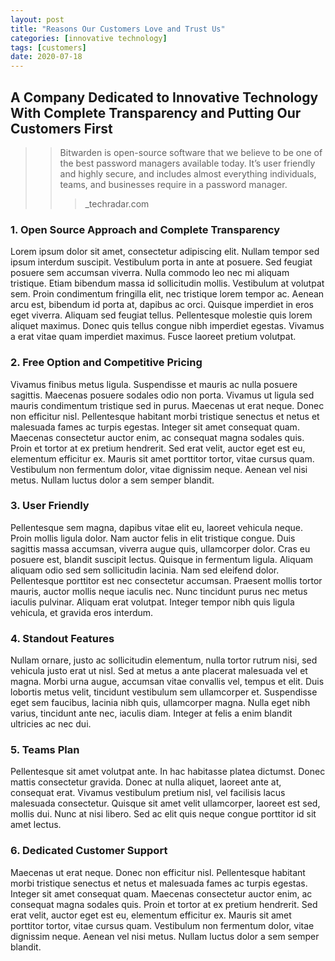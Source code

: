 ```yaml
---
layout: post
title: "Reasons Our Customers Love and Trust Us"
categories: [innovative technology]
tags: [customers]
date: 2020-07-18
---
```

## A Company Dedicated to Innovative Technology With Complete Transparency and Putting Our Customers First

>>Bitwarden is open-source software that we believe to be one of the best password managers available today.  It’s user friendly and highly secure, and includes almost everything individuals, teams, and businesses require in a password manager.
>>>_techradar.com

### 1. Open Source Approach and Complete Transparency
Lorem ipsum dolor sit amet, consectetur adipiscing elit. Nullam tempor sed ipsum interdum suscipit. Vestibulum porta in ante at posuere. Sed feugiat posuere sem accumsan viverra. Nulla commodo leo nec mi aliquam tristique. Etiam bibendum massa id sollicitudin mollis. Vestibulum at volutpat sem. Proin condimentum fringilla elit, nec tristique lorem tempor ac. Aenean arcu est, bibendum id porta at, dapibus ac orci. Quisque imperdiet in eros eget viverra. Aliquam sed feugiat tellus. Pellentesque molestie quis lorem aliquet maximus. Donec quis tellus congue nibh imperdiet egestas. Vivamus a erat vitae quam imperdiet maximus. Fusce laoreet pretium volutpat.

### 2. Free Option and Competitive Pricing
Vivamus finibus metus ligula. Suspendisse et mauris ac nulla posuere sagittis. Maecenas posuere sodales odio non porta. Vivamus ut ligula sed mauris condimentum tristique sed in purus. Maecenas ut erat neque. Donec non efficitur nisl. Pellentesque habitant morbi tristique senectus et netus et malesuada fames ac turpis egestas. Integer sit amet consequat quam. Maecenas consectetur auctor enim, ac consequat magna sodales quis. Proin et tortor at ex pretium hendrerit. Sed erat velit, auctor eget est eu, elementum efficitur ex. Mauris sit amet porttitor tortor, vitae cursus quam. Vestibulum non fermentum dolor, vitae dignissim neque. Aenean vel nisi metus. Nullam luctus dolor a sem semper blandit.

### 3. User Friendly
Pellentesque sem magna, dapibus vitae elit eu, laoreet vehicula neque. Proin mollis ligula dolor. Nam auctor felis in elit tristique congue. Duis sagittis massa accumsan, viverra augue quis, ullamcorper dolor. Cras eu posuere est, blandit suscipit lectus. Quisque in fermentum ligula. Aliquam aliquam odio sed sem sollicitudin lacinia. Nam sed eleifend dolor. Pellentesque porttitor est nec consectetur accumsan. Praesent mollis tortor mauris, auctor mollis neque iaculis nec. Nunc tincidunt purus nec metus iaculis pulvinar. Aliquam erat volutpat. Integer tempor nibh quis ligula vehicula, et gravida eros interdum.

### 4. Standout Features
Nullam ornare, justo ac sollicitudin elementum, nulla tortor rutrum nisi, sed vehicula justo erat ut nisl. Sed at metus a ante placerat malesuada vel et magna. Morbi urna augue, accumsan vitae convallis vel, tempus et elit. Duis lobortis metus velit, tincidunt vestibulum sem ullamcorper et. Suspendisse eget sem faucibus, lacinia nibh quis, ullamcorper magna. Nulla eget nibh varius, tincidunt ante nec, iaculis diam. Integer at felis a enim blandit ultricies ac nec dui.

### 5. Teams Plan
Pellentesque sit amet volutpat ante. In hac habitasse platea dictumst. Donec mattis consectetur gravida. Donec at nulla aliquet, laoreet ante at, consequat erat. Vivamus vestibulum pretium nisl, vel facilisis lacus malesuada consectetur. Quisque sit amet velit ullamcorper, laoreet est sed, mollis dui. Nunc at nisi libero. Sed ac elit quis neque congue porttitor id sit amet lectus.

### 6. Dedicated Customer Support
Maecenas ut erat neque. Donec non efficitur nisl. Pellentesque habitant morbi tristique senectus et netus et malesuada fames ac turpis egestas. Integer sit amet consequat quam. Maecenas consectetur auctor enim, ac consequat magna sodales quis. Proin et tortor at ex pretium hendrerit. Sed erat velit, auctor eget est eu, elementum efficitur ex. Mauris sit amet porttitor tortor, vitae cursus quam. Vestibulum non fermentum dolor, vitae dignissim neque. Aenean vel nisi metus. Nullam luctus dolor a sem semper blandit.
